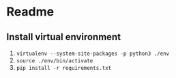 # Readme

## Install virtual environment

1. `virtualenv --system-site-packages -p python3 ./env`
2. `source ./env/bin/activate`
3. `pip install -r requirements.txt`

